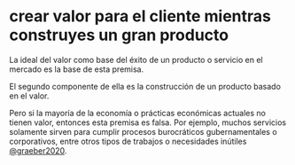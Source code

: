 # crear valor para el cliente mientras construyes un gran producto

La ideal del valor como base del éxito de un producto o servicio en el mercado es la base de esta premisa.

El segundo componente de ella es la construcción de un producto basado en el valor.

Pero si la mayoría de la economía o prácticas económicas actuales no tienen valor, entonces esta premisa es falsa. Por ejemplo, muchos servicios solamente sirven para cumplir procesos burocráticos gubernamentales o corporativos, entre otros tipos de trabajos o necesidades inútiles [@graeber2020](@graeber2020.md).
